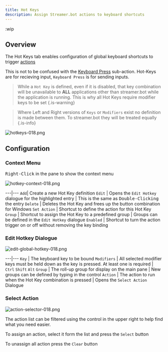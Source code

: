 ```yaml
---
title: Hot Keys
description: Assign Streamer.bot actions to keyboard shortcuts
---
```


:wip

## Overview
The Hot Keys tab enables configuration of global keyboard shortcuts to trigger [actions](/Actions)

This is not to be confused with the [Keyboard Press](/Sub-Actions/Keyboard-Press) sub-action. Hot-Keys are for recieving input, `Keyboard Press` is for sending inputs.

> While a `Hot Key` is defined, even if it is disabled, that key combination will be unavailable to **ALL** applications other than streamer.bot while the application is running.
This is why all Hot Keys require modifier keys to be set
{.is-warning}

> Where Left and Right versions of `Keys` or `Modifiers` exist no definition is made between them. To streamer.bot they will be treated equally
{.is-info}

![hotkeys-018.png](/hotkeys-018.png)
## Configuration
### Context Menu

<kbd>Right-Click</kbd> in the pane to show the context menu

![hotkey-context-018.png](/hotkey-context-018.png)

---|---
`Add`| Create a new Hot Key definition
`Edit` | Opens the `Edit Hotkey` dialogue for the highlighted entry | This is the same as <kbd>Double-Clicking</kbd> the entry
`Delete` | Deletes the Hot Key and frees up the button combination for Windows
`Set Action` | Shortcut to define the action for this Hot Key
`Group` | Shortcut to assign the Hot Key to a predefined group | Groups can be defined in the `Edit Hotkey` dialogue
`Enabled` | Shortcut to turn the action trigger on or off without removing the key binding

### Edit Hotkey Dialogue

![edit-global-hotkey-018.png](/edit-global-hotkey-018.png)

---|---
`Key` | The keyboard key to be bound
`Modifiers` | All selected modifier keys must be held down as the key is pressed. At least one is required | `Ctrl` `Shift` `Alt`
`Group` | The roll-up group for display on the main pane | New groups can be defined by typing in the control
`Action` | The action to run when the Hot Key combination is pressed | Opens the `Select Action` Dialogue

### Select Action

![action-selector-018.png](/action-selector-018.png)

The action list can be filtered using the control in the upper right to help find what you need easier.

To assign an action, select it form the list and press the `Select` button

To unassign all action press the `Clear` button